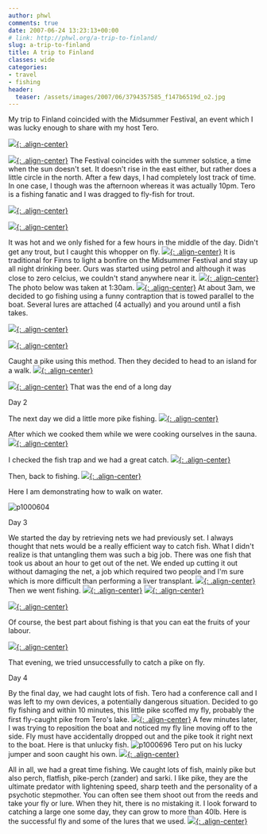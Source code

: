 ```yaml
---
author: phwl
comments: true
date: 2007-06-24 13:23:13+00:00
# link: http://phwl.org/a-trip-to-finland/
slug: a-trip-to-finland
title: A trip to Finland
classes: wide
categories:
- travel
- fishing
header:
  teaser: /assets/images/2007/06/3794357585_f147b6519d_o2.jpg
---
```


My trip to Finland coincided with the Midsummer Festival, an event which I was lucky enough to share with my host Tero.

[![](/assets/images/2007/06/3795174350_b499a6abcc_o.jpg){: .align-center}](/assets/images/2007/06/3795174350_b499a6abcc_o.jpg)

<!-- more -->

[![](/assets/images/2007/06/3794357585_f147b6519d_o2.jpg){: .align-center}](/assets/images/2007/06/3794357585_f147b6519d_o2.jpg)
The Festival coincides with the summer solstice, a time when the sun doesn't set. It doesn't rise in the east either, but rather does a little circle in the north. After a few days, I had completely lost track of time. In one case, I though was the afternoon whereas it was actually 10pm.
Tero is a fishing fanatic and I was dragged to fly-fish for trout.

[![](/assets/images/2007/06/3794356249_2b78e237c3_o2.jpg){: .align-center}](/assets/images/2007/06/3794356249_2b78e237c3_o2.jpg)

[![](/assets/images/2007/06/3795176548_e68fcc2b0f_o.jpg){: .align-center}](/assets/images/2007/06/3795176548_e68fcc2b0f_o.jpg)

It was hot and we only fished for a few hours in the middle of the day. Didn't get any trout, but I caught this whopper on fly.
[![](/assets/images/2007/06/3795176960_a7738bb20d_o.jpg){: .align-center}](/assets/images/2007/06/3795176960_a7738bb20d_o.jpg)
It is traditional for Finns to light a bonfire on the Midsummer Festival and stay up all night drinking beer. Ours was started using petrol and although it was close to zero celcius, we couldn't stand anywhere near it.
[![](/assets/images/2007/06/3795177726_1255761d8f_o.jpg){: .align-center}](/assets/images/2007/06/3795177726_1255761d8f_o.jpg)
The photo below was taken at 1:30am.
[![](/assets/images/2007/06/p1000482.jpg){: .align-center}](/assets/images/2007/06/p1000482.jpg)
At about 3am, we decided to go fishing using a funny contraption that is towed parallel to the boat. Several lures are attached (4 actually) and you around until a fish takes.

[![](/assets/images/2007/06/3794358583_ca3750194a_o2.jpg){: .align-center}](/assets/images/2007/06/3794358583_ca3750194a_o2.jpg)

[![](/assets/images/2007/06/3794358911_594457ba61_o2.jpg){: .align-center}](/assets/images/2007/06/3794358911_594457ba61_o2.jpg)

Caught a pike using this method. Then they decided to head to an island for a walk.
[![](/assets/images/2007/06/p1000507.jpg){: .align-center}](/assets/images/2007/06/p1000507.jpg)

[![](/assets/images/2007/06/p1000508.jpg){: .align-center}](/assets/images/2007/06/p1000508.jpg)
That was the end of a long day

Day 2

The next day we did a little more pike fishing.
[![](http://phwl.org/wp-content/uploads/2007/06/p1000556.jpg){: .align-center}](http://phwl.org/wp-content/uploads/2007/06/p1000556.jpg)

After which we cooked them while we were cooking ourselves in the sauna.
[![](http://www.phwl.org/wp-content/uploads/2007/06/3794361275_c29b992456_o.jpg){: .align-center}](http://www.phwl.org/wp-content/uploads/2007/06/3794361275_c29b992456_o.jpg)

I checked the fish trap and we had a great catch.
[![](http://www.phwl.org/wp-content/uploads/2007/06/3794360851_13446e91ea_o.jpg){: .align-center}](http://www.phwl.org/wp-content/uploads/2007/06/3794360851_13446e91ea_o.jpg)

Then, back to fishing.
[![](/assets/images/2007/06/p1000574.jpg){: .align-center}](/assets/images/2007/06/p1000574.jpg)





Here I am demonstrating how to walk on water.

![p1000604](/assets/images/2007/06/p1000604.jpg)

Day 3

We started the day by retrieving nets we had previously set. I always thought that nets would be a really efficient way to catch fish. What I didn't realize is that untangling them was such a big job. There was one fish that took us about an hour to get out of the net. We ended up cutting it out without damaging the net, a job which required two people and I'm sure which is more difficult than performing a liver transplant.
[![](/assets/images/2007/06/p1000641.jpg){: .align-center}](/assets/images/2007/06/p1000641.jpg)
Then we went fishing.
[![](/assets/images/2007/06/p1000664.jpg){: .align-center}](/assets/images/2007/06/p1000664.jpg)
[![](http://www.phwl.org/wp-content/uploads/2007/06/3794364355_d1b1ae7341_o.jpg){: .align-center}](http://www.phwl.org/wp-content/uploads/2007/06/3794364355_d1b1ae7341_o.jpg)

[![](/assets/images/2007/06/p1000669.jpg){: .align-center}](/assets/images/2007/06/p1000669.jpg)

Of course, the best part about fishing is that you can eat the fruits of your labour.

[![](/assets/images/2007/06/p1000678.jpg){: .align-center}](/assets/images/2007/06/p1000678.jpg)

That evening, we tried unsuccessfully to catch a pike on fly.

Day 4

By the final day, we had caught lots of fish. Tero had a conference call and I was left to my own devices, a potentially dangerous situation. Decided to go fly fishing and within 10 minutes, this little pike scoffed my fly, probably the first fly-caught pike from Tero's lake.
[![](/assets/images/2007/06/p1000693.jpg){: .align-center}](/assets/images/2007/06/p1000693.jpg)
A few minutes later, I was trying to reposition the boat and noticed my fly line moving off to the side. Fly must have accidentally dropped out and the pike took it right next to the boat. Here is that unlucky fish.
![p1000696](/assets/images/2007/06/p1000696.jpg)
Tero put on his lucky jumper and soon caught his own.
[![](http://www.phwl.org/wp-content/uploads/2007/06/3794366853_f18b62faa9_o.jpg){: .align-center}](http://www.phwl.org/wp-content/uploads/2007/06/3794366853_f18b62faa9_o.jpg)

All in all, we had a great time fishing. We caught lots of fish, mainly pike but also perch, flatfish, pike-perch (zander) and sarki. I like pike, they are the ultimate predator with lightening speed, sharp teeth and the personality of a psychotic stepmother. You can often see them shoot out from the reeds and take your fly or lure. When they hit, there is no mistaking it. I look forward to catching a large one some day, they can grow to more than 40lb.
Here is the successful fly and some of the lures that we used.
[![](/assets/images/2007/06/p1000708.jpg){: .align-center}](/assets/images/2007/06/p1000708.jpg)
